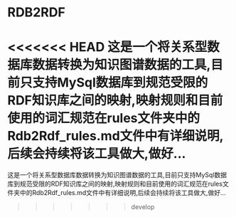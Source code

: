 # RDB2RDF
<<<<<<< HEAD
这是一个将关系型数据库数据转换为知识图谱数据的工具,目前只支持MySql数据库到规范受限的RDF知识库之间的映射,映射规则和目前使用的词汇规范在rules文件夹中的Rdb2Rdf_rules.md文件中有详细说明,后续会持续将该工具做大,做好...
=======
这是一个将关系型数据库数据转换为知识图谱数据的工具,目前只支持MySql数据库到规范受限的RDF知识库之间的映射,映射规则和目前使用的词汇规范在rules文件夹中的Rdb2Rdf_rules.md文件中有详细说明,后续会持续将该工具做大,做好...
>>>>>>> develop
